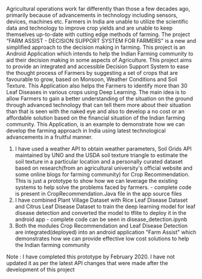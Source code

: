 Agricultural operations work far differently than those a few decades ago, primarily because of advancements in technology including sensors, devices, machines etc. Farmers in India are unable to utilize the scientific data and technology to improve crop yields and are unable to keep themselves up-to-date with cutting edge methods of farming. The project “FARM ASSIST - DECISION SUPPORT SYSTEM FOR FARMERS” is a new and simplified approach to the decision making in farming. This project is an Android Application which intends to help the Indian Farming community to aid their decision making in some aspects of Agriculture. This project aims to provide an integrated and accessible Decision Support System to ease the thought process of Farmers by suggesting a set of crops that are favourable to grow, based on Monsoon, Weather Conditions and Soil Texture. This Application also helps the Farmers to identify more than 30 Leaf Diseases in various crops using Deep Learning. The main idea is to allow Farmers to gain a better understanding of the situation on the ground through advanced technology that can tell them more about their situation than that is seen with the naked eye and also to develop a no cost or an affordable solution based on the financial situation of the Indian farming community. This Application, is an example to demonstrate how we can develop the farming approach in India using latest technological advancements in a fruitful manner.

1. I have used a weather API to obtain weather parameters, Soil Grids API maintained by UNO and the USDA soil texture triangle to estimate the soil texture in a particular location and a personally curated dataset based on research(from an agricultural university's official website and some online blogs for farming community) for Crop Recommendation. This is just a prototype to show how we can leverage the existing systems to help solve the problems faced by farmers. - complete code is present in CropRecommendation.Java file in the app source files
2. I have combined Plant Village Dataset with Rice Leaf Disease Dataset and Citrus Leaf Disease Dataset to train the deep learning model for leaf disease detection and converted the model to tflite to deploy it in the android app - complete code can be seen in disease_detection.ipynb
3. Both the modules Crop Recommendation and Leaf Disease Detection are integrated(deployed) into an android application "Farm Assist" which demonstrates how we can provide effective low cost solutions to help the Indian farming community 

Note : I have completed this prototype by February 2020. I have not updated it as per the latest API changes that were made after the development of this project
